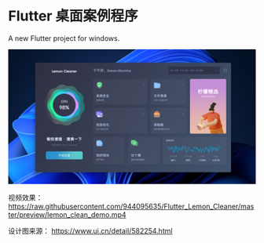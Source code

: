 # Flutter 桌面案例程序

A new Flutter project for windows.

<img src="https://raw.githubusercontent.com/944095635/Flutter_Lemon_Cleaner/master/preview/lemon_clean.png">

视频效果：
https://raw.githubusercontent.com/944095635/Flutter_Lemon_Cleaner/master/preview/lemon_clean_demo.mp4

设计图来源：
https://www.ui.cn/detail/582254.html
